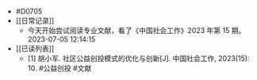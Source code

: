 - #D0705
- [[日常记录]]
	- 今天开始尝试阅读专业文献，看了《中国社会工作》2023 年第 15 期。2023-07-05 12:14:15
- [[已读列表]]
	- [1] 胡小军. 社区公益创投模式的优化与创新[J]. 中国社会工作, 2023(15): 10. #公益创投 #文献